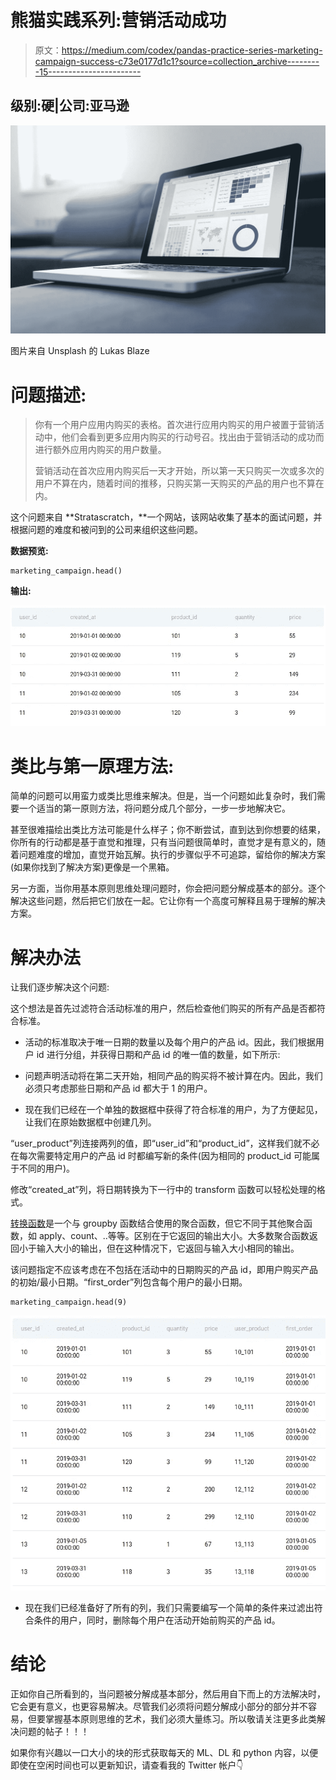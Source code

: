 # 熊猫实践系列:营销活动成功

> 原文：<https://medium.com/codex/pandas-practice-series-marketing-campaign-success-c73e0177d1c1?source=collection_archive---------15----------------------->

## 级别:硬|公司:亚马逊

![](img/9ffaffcb57f1d2e5862508ab38bb92c6.png)

图片来自 Unsplash 的 Lukas Blaze

# 问题描述:

> 你有一个用户应用内购买的表格。首次进行应用内购买的用户被置于营销活动中，他们会看到更多应用内购买的行动号召。找出由于营销活动的成功而进行额外应用内购买的用户数量。
> 
> 营销活动在首次应用内购买后一天才开始，所以第一天只购买一次或多次的用户不算在内，随着时间的推移，只购买第一天购买的产品的用户也不算在内。

这个问题来自 **Stratascratch，**一个网站，该网站收集了基本的面试问题，并根据问题的难度和被问到的公司来组织这些问题。

**数据预览:**

```
marketing_campaign.head()
```

**输出:**

![](img/ff86af59c9e793ae4a283dc58de156b7.png)

# 类比与第一原理方法:

简单的问题可以用蛮力或类比思维来解决。但是，当一个问题如此复杂时，我们需要一个适当的第一原则方法，将问题分成几个部分，一步一步地解决它。

甚至很难描绘出类比方法可能是什么样子；你不断尝试，直到达到你想要的结果，你所有的行动都是基于直觉和推理，只有当问题很简单时，直觉才是有意义的，随着问题难度的增加，直觉开始瓦解。执行的步骤似乎不可追踪，留给你的解决方案(如果你找到了解决方案)更像是一个黑箱。

另一方面，当你用基本原则思维处理问题时，你会把问题分解成基本的部分。逐个解决这些问题，然后把它们放在一起。它让你有一个高度可解释且易于理解的解决方案。

# 解决办法

让我们逐步解决这个问题:

这个想法是首先过滤符合活动标准的用户，然后检查他们购买的所有产品是否都符合标准。

*   活动的标准取决于唯一日期的数量以及每个用户的产品 id。因此，我们根据用户 id 进行分组，并获得日期和产品 id 的唯一值的数量，如下所示:

*   问题声明活动将在第二天开始，相同产品的购买将不被计算在内。因此，我们必须只考虑那些日期和产品 id 都大于 1 的用户。

*   现在我们已经在一个单独的数据框中获得了符合标准的用户，为了方便起见，让我们在原始数据框中创建几列。

“user_product”列连接两列的值，即“user_id”和“product_id”，这样我们就不必在每次需要特定用户的产品 id 时都编写新的条件(因为相同的 product_id 可能属于不同的用户)。

修改“created_at”列，将日期转换为下一行中的 transform 函数可以轻松处理的格式。

[转换函数](https://pbpython.com/pandas_transform.html)是一个与 groupby 函数结合使用的聚合函数，但它不同于其他聚合函数，如 apply、count、..等等。区别在于它返回的输出大小。大多数聚合函数返回小于输入大小的输出，但在这种情况下，它返回与输入大小相同的输出。

该问题指定不应该考虑在不包括在活动中的日期购买的产品 id，即用户购买产品的初始/最小日期。“first_order”列包含每个用户的最小日期。

```
marketing_campaign.head(9)
```

![](img/c605891697b725ce31c76dbcd4eeef36.png)

*   现在我们已经准备好了所有的列，我们只需要编写一个简单的条件来过滤出符合条件的用户，同时，删除每个用户在活动开始前购买的产品 id。

# 结论

正如你自己所看到的，当问题被分解成基本部分，然后用自下而上的方法解决时，它会更有意义，也更容易解决。尽管我们必须将问题分解成小部分的部分并不容易，但要掌握基本原则思维的艺术，我们必须大量练习。所以敬请关注更多此类解决问题的帖子！！！

如果你有兴趣以一口大小的块的形式获取每天的 ML、DL 和 python 内容，以便即使在空闲时间也可以更新知识，请查看我的 Twitter 帐户👇